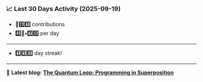 <!--START_STATS-->
### 📈 Last 30 Days Activity (2025-09-19)  
- **🎱6️⃣1️⃣** contributions  
- **2️⃣🎱•7️⃣0️⃣** per day
---
- **1️⃣1️⃣1️⃣** day streak!
---
📝 **Latest blog:** [**The Quantum Loop: Programming in Superposition**](https://andriak.com/blog/quantum-loop)
<!--END_STATS-->
